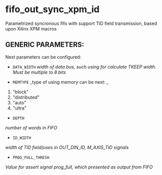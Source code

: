 # fifo_out_sync_xpm_id

Parametrized syncronous fifo with support TID field transmission, based upon Xilinx XPM macros

## GENERIC PARAMETERS:
Next parameters can be configured: 
* `DATA_WIDTH`
_width of data bus, such using for calculate TKEEP width. Must be multiple to 8 bits_

* `MEMTYPE` 
_type of using memory can be next: _
1) "block"
2) "distributed"
3) "auto"
4) "ultra"

* `DEPTH` 

_number of words in FIFO_

* `ID_WIDTH` 

_width of TID field(uses in OUT_DIN_ID, M_AXIS_TID signals_

* `PROG_FULL_THRESH`

_Value for assert signal prog_full, which presented as output from FIFO_ 